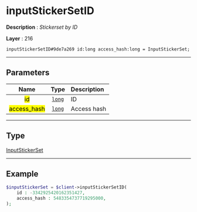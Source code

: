 # inputStickerSetID

**Description** : *Stickerset by ID*

**Layer** : 216

```tl
inputStickerSetID#9de7a269 id:long access_hash:long = InputStickerSet;
```

---

## Parameters

| Name | Type | Description |
| :---: | :---: | :--- |
| <mark>id</mark> | [`long`](type/long) | ID |
| <mark>access_hash</mark> | [`long`](type/long) | Access hash |

---

## Type

[InputStickerSet](type/InputStickerSet)

---

## Example

```php
$inputStickerSet = $client->inputStickerSetID(
	id : -3342925420162351427,
	access_hash : 5483354737719295000,
);
```